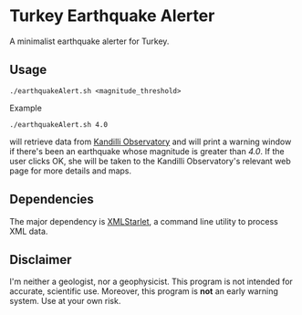 # Turkey Earthquake Alerter

A minimalist earthquake alerter for Turkey.

## Usage

    ./earthquakeAlert.sh <magnitude_threshold>
    
Example

    ./earthquakeAlert.sh 4.0
    
will retrieve data from [Kandilli
Observatory](http://www.koeri.boun.edu.tr/eew/index.htm) and will print a
warning window if there's been an earthquake whose magnitude is greater than
*4.0*. If the user clicks OK, she will be taken to the Kandilli Observatory's
relevant web page for more details and maps.

## Dependencies

The major dependency is [XMLStarlet](http://xmlstar.sourceforge.net/), a command
line utility to process XML data.

## Disclaimer

I'm neither a geologist, nor a geophysicist. This program is not intended for
accurate, scientific use. Moreover, this program is **not** an early warning
system. Use at your own risk.
